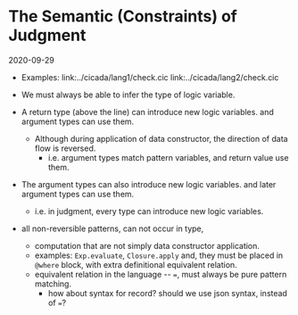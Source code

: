 # The Semantic (Constraints) of Judgment

2020-09-29

- Examples:
  link:../cicada/lang1/check.cic
  link:../cicada/lang2/check.cic

- We must always be able to infer the type of logic variable.

- A return type (above the line) can introduce new logic variables.
  and argument types can use them.
  - Although during application of data constructor,
    the direction of data flow is reversed.
    - i.e. argument types match pattern variables,
      and return value use them.

- The argument types can also introduce new logic variables.
  and later argument types can use them.
  - i.e. in judgment, every type can introduce new logic variables.

- all non-reversible patterns, can not occur in type,
  - computation that are not simply data constructor application.
  - examples: `Exp.evaluate`, `Closure.apply`
  and, they must be placed in `@where` block,
  with extra definitional equivalent relation.
  - equivalent relation in the language -- `=`,
    must always be pure pattern matching.
    - how about syntax for record?
      should we use json syntax, instead of `=`?
